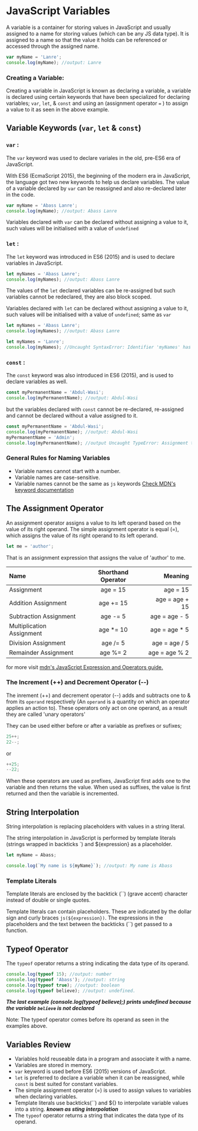 # JavaScript Variables

A variable is a container for storing values in JavaScript and usually assigned to a name for storing values (which can be any JS data type).
It is assigned to a name so that the value it holds can be referenced or accessed through the assigned name.

```js
var myName = 'Lanre';
console.log(myName); //output: Lanre
```

### Creating a Variable:

Creating a variable in JavaScript is known as declaring a variable, a variable is declared using certain keywords that have been specialized for declaring variables; `var`, `let`, & `const` and using an (assignment operator `=` ) to assign a value to it as seen in the above example.

## Variable Keywords (`var`, `let` & `const`)

### `var` :

The `var` keyword was used to declare variales in the old, pre-ES6 era of JavaScript.

With ES6 (EcmaScript 2015), the beginning of the modern era in JavaScript, the language got two new keywords to help us declare variables. The value of a variable declared by `var` can be reassigned and also re-declared later in the code.

```js
var myName = 'Abass Lanre';
console.log(myName); //output: Abass Lanre
```

Variables declared with `var` can be declared without assigning a value to it, such values will be initialised with a value of `undefined`

### `let` :

The `let` keyword was introduced in ES6 (2015) and is used to declare variables in JavaScript.

```js
let myNames = 'Abass Lanre';
console.log(myNames); //output: Abass Lanre
```

The values of the `let` declared variables can be re-assigned but such variables cannot be redeclared, they are also block scoped.

Variables declared with `let` can be declared without assigning a value to it, such values will be initialised with a value of `undefined`; same as `var`

```js
let myNames = 'Abass Lanre';
console.log(myNames); //output: Abass Lanre

let myNames = 'Lanre';
console.log(myNames); //Uncaught SyntaxError: Identifier 'myNames' has already been declared
```

### `const` :

The `const` keyword was also introduced in ES6 (2015), and is used to declare variables as well.

```js
const myPermanentName = 'Abdul-Wasi';
console.log(myPermanentName); //output: Abdul-Wasi
```

but the variables declared with `const` cannot be re-declared, re-assigned and cannot be declared without a value assigned to it.

```js
const myPermanentName = 'Abdul-Wasi';
console.log(myPermanentName); //output: Abdul-Wasi
myPermanentName = 'Admin';
console.log(myPermanentName); //output Uncaught TypeError: Assignment to constant variable.
```

### General Rules for Naming Variables

- Variable names cannot start with a number.
- Variable names are case-sensitive.
- Variable names cannot be the same as `js` keywords [Check MDN's keyword documentation](https://developer.mozilla.org/en-US/docs/Web/JavaScript/Reference/Lexical_grammar)

## The Assignment Operator

An assignment operator assigns a value to its left operand based on the value of its right operand. The simple assignment operator is equal (=), which assigns the value of its right operand to its left operand.

```js
let me = 'author';
```

That is an assignment expression that assigns the value of 'author' to me.

| Name                      | Shorthand Operator |        Meaning |
| :------------------------ | :----------------: | -------------: |
| Assignment                |      age = 15      |       age = 15 |
| Addition Assignment       |     age += 15      | age = age + 15 |
| Subtraction Assignment    |      age -= 5      |  age = age - 5 |
| Multiplication Assignment |     age \*= 10     | age = age \* 5 |
| Division Assignment       |      age /= 5      |  age = age / 5 |
| Remainder Assignment      |      age %= 2      |  age = age % 2 |

for more visit [mdn's JavaScript Expression and Operators guide. ](https://developer.mozilla.org/en-US/docs/Web/JavaScript/Guide/Expressions_and_Operators)

### The Increment (++) and Decrement Operator (--)

The inrement (++) and decrement operator (--) adds and subtracts one to & from its `operand` respectively (An `operand` is a quantity on which an operator applies an action to).
These operators only act on one operand, as a result they are called 'unary operators'

They can be used either before or after a variable as prefixes or sufixes;

```js
25++;
22--;
```

or

```js
++25;
--22;
```

When these operators are used as prefixes, JavaScript first adds one to the variable and then returns the value. When used as suffixes, the value is first returned and then the variable is incremented.

## String Interpolation

String interpolation is replacing placeholders with values in a string literal.

The string interpolation in JavaScript is performed by template literals (strings wrapped in backticks `) and \${expression} as a placeholder.

```js
let myName = Abass;

console.log(`My name is ${myName}`); //output: My name is Abass
```

### Template Literals

Template literals are enclosed by the backtick (``) (grave accent) character instead of double or single quotes.

Template literals can contain placeholders. These are indicated by the dollar sign and curly braces `js(${expression})`. The expressions in the placeholders and the text between the backticks (``) get passed to a function.

## Typeof Operator

The `typeof` operator returns a string indicating the data type of its operand.

```js
console.log(typeof 15); //output: number
console.log(typeof 'Abass'); //output: string
console.log(typeof true); //output: boolean
console.log(typeof believe); //output: undefined.
```

**_The last example (console.log(typeof believe);) prints undefined because the variable `believe` is not declared_**

Note: The typeof operator comes before its operand as seen in the examples above.

## Variables Review

- Variables hold reuseable data in a program and associate it with a name.
- Variables are stored in memory.
- `var` keyword is used before ES6 (2015) versions of JavaScript.
- `let` is preferred to declare a variable when it can be reassigned, while `const` is best suited for constant variables.
- The simple assignment operator (=) is used to assign values to variables when declaring variables.
- Template literals use backticks(``) and \${} to interpolate variable values into a string. **_known as sting interpolation_**
- The `typeof` operator returns a string that indicates the data type of its operand.
